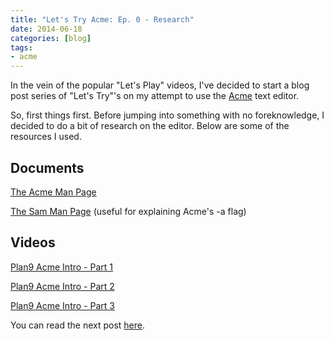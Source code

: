 ```yaml
---
title: "Let's Try Acme: Ep. 0 - Research"
date: 2014-06-18
categories: [blog]
tags: 
- acme
---
```

In the vein of the popular "Let's Play" videos, I've decided to start a blog post series of "Let's Try"'s on my attempt to use the [Acme](https://en.wikipedia.org/wiki/Acme_%28text_editor%29) text editor.
<!--more-->
So, first things first. Before jumping into something with no foreknowledge, I decided to do a bit of research on the editor. Below are some of the resources I used.

Documents
---------

[The Acme Man Page](http://cm.bell-labs.com/magic/man2html?man=acme&sect=1)

[The Sam Man Page](http://cm.bell-labs.com/magic/man2html?man=sam&sect=1) (useful for explaining Acme's -a flag)

Videos
------

[Plan9 Acme Intro - Part 1](http://www.youtube.com/watch?v=dopu3ZtdCsg)

[Plan9 Acme Intro - Part 2](http://www.youtube.com/watch?v=2vjD_B__SbQ)

[Plan9 Acme Intro - Part 3](http://www.youtube.com/watch?v=cR96WQ6OR00)


You can read the next post [here](/blog/2014/06/18/lets-try-acme-ep-1-hello/).
